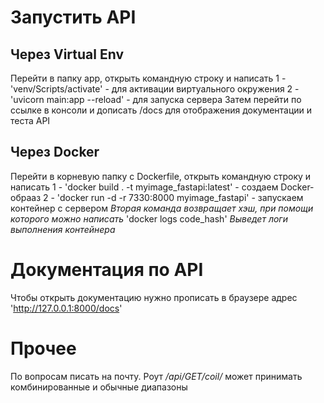 # Запустить API

## Через Virtual Env

Перейти в папку app, открыть командную строку и написать 
1 - 'venv/Scripts/activate' - для активации виртуального окружения
2 - 'uvicorn main:app --reload' - для запуска сервера
Затем перейти по ссылке в консоли и дописать /docs для отображения документации и теста API

## Через Docker

Перейти в корневую папку с Dockerfile, открыть командную строку и написать 
1 - 'docker build . -t myimage_fastapi:latest' - создаем Docker-обрааз
2 - 'docker run -d -r 7330:8000 myimage_fastapi' - запускаем контейнер с сервером
_Вторая команда возвращает хэш, при помощи которого можно написать_
'docker logs code_hash'
_Выведет логи выполнения контейнера_

# Документация по API

Чтобы открыть документацию нужно прописать в браузере адрес 'http://127.0.0.1:8000/docs'

# Прочее

По вопросам  писать на почту. Роут _/api/GET/coil/_ может принимать комбинированные и обычные диапазоны
